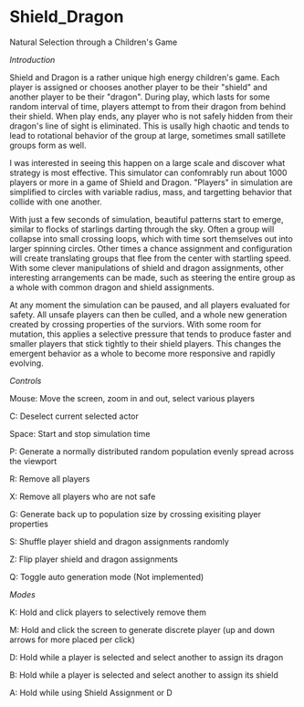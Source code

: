 # Shield_Dragon
Natural Selection through a Children's Game

_Introduction_

Shield and Dragon is a rather unique high energy children's game.
Each player is assigned or chooses another player to be their "shield" and another player to be their "dragon".
During play, which lasts for some random interval of time, players attempt to from their dragon from behind their
shield. When play ends, any player who is not safely hidden from their dragon's line of sight is eliminated.
This is usally high chaotic and tends to lead to rotational behavior of the group at large, sometimes
small satillete groups form as well.

I was interested in seeing this happen on a large scale and discover what strategy is most effective.
This simulator can confomrably run about 1000 players or more in a game of Shield and Dragon. "Players" in simulation
are simplified to circles with variable radius, mass, and targetting behavior that collide with one another.

With just a few seconds of simulation, beautiful patterns start to emerge, similar to flocks of starlings
darting through the sky. Often a group will collapse into small crossing loops, which with time sort themselves out into
larger spinning circles. Other times a chance assignment and configuration will create translating groups that
flee from the center with startling speed. With some clever manipulations of shield and dragon assignments,
other interesting arrangements can be made, such as steering the entire group as a whole with
common dragon and shield assignments.

At any moment the simulation can be paused, and all players evaluated for safety. All unsafe players can then be culled,
and a whole new generation created by crossing properties of the surviors. With some room for mutation, this applies a
selective pressure that tends to produce faster and smaller players that stick tightly to their shield players.
This changes the emergent behavior as a whole to become more responsive and rapidly evolving.

_Controls_

Mouse: Move the screen, zoom in and out, select various players 

C: Deselect current selected actor

Space: Start and stop simulation time

P: Generate a normally distributed random population evenly spread across the viewport

R: Remove all players

X: Remove all players who are not safe

G: Generate back up to population size by crossing exisiting player properties

S: Shuffle player shield and dragon assignments randomly

Z: Flip player shield and dragon assignments

Q: Toggle auto generation mode (Not implemented)

_Modes_

K: Hold and click players to selectively remove them

M: Hold and click the screen to generate discrete player (up and down arrows for more placed per click)

D: Hold while a player is selected and select another to assign its dragon

B: Hold while a player is selected and select another to assign its shield

A: Hold while using Shield Assignment or D








